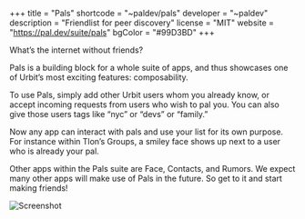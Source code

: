 +++
title = "Pals"
shortcode = "~paldev/pals"
developer = "~paldev"
description = "Friendlist for peer discovery"
license = "MIT"
website = "https://pal.dev/suite/pals"
bgColor = "#99D3BD"
+++

What’s the internet without friends?

Pals is a building block for a whole suite of apps, and thus showcases one of Urbit’s most exciting features: composability.

To use Pals, simply add other Urbit users whom you already know, or accept incoming requests from users who wish to pal you. You can also give those users tags like “nyc” or “devs” or “family.”

Now any app can interact with pals and use your list for its own purpose. For instance within Tlon’s Groups, a smiley face shows up next to a user who is already your pal.

Other apps within the Pals suite are Face, Contacts, and Rumors. We expect many other apps will make use of Pals in the future. So get to it and start making friends!

![Screenshot](https://storage.googleapis.com/media.urbit.org/site/ecosystem/applications/pals.png)
